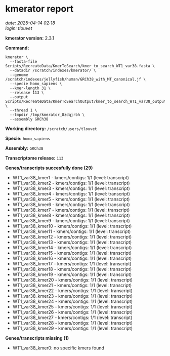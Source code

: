 # kmerator report
*date: 2025-04-14 02:18*  
*login: tlouvet*

**kmerator version:** 2.3.1

**Command:**

```
kmerator \
  --fasta-file Scripts/RecreateData/KmerToSearch/kmer_to_search_WT1_var38.fasta \
  --datadir /scratch/indexes/kmerator/ \
  --genome /scratch/indexes/jellyfish/human/GRCh38_with_MT_canonical.jf \
  --specie homo_sapiens \
  --kmer-length 31 \
  --release 113 \
  --output Scripts/RecreateData/KmerToSearchOutput/kmer_to_search_WT1_var38_output \
  --thread 1 \
  --tmpdir /tmp/kmerator_8zdqjrbh \
  --assembly GRCh38
```

**Working directory:** `/scratch/users/tlouvet`

**Specie:** `homo_sapiens`

**Assembly:** `GRCh38`

**Transcriptome release:** `113`

**Genes/transcripts succesfully done (29)**

- WT1_var38_kmer1 - kmers/contigs: 1/1 (level: transcript)
- WT1_var38_kmer2 - kmers/contigs: 1/1 (level: transcript)
- WT1_var38_kmer3 - kmers/contigs: 1/1 (level: transcript)
- WT1_var38_kmer4 - kmers/contigs: 1/1 (level: transcript)
- WT1_var38_kmer5 - kmers/contigs: 1/1 (level: transcript)
- WT1_var38_kmer6 - kmers/contigs: 1/1 (level: transcript)
- WT1_var38_kmer7 - kmers/contigs: 1/1 (level: transcript)
- WT1_var38_kmer8 - kmers/contigs: 1/1 (level: transcript)
- WT1_var38_kmer9 - kmers/contigs: 1/1 (level: transcript)
- WT1_var38_kmer10 - kmers/contigs: 1/1 (level: transcript)
- WT1_var38_kmer11 - kmers/contigs: 1/1 (level: transcript)
- WT1_var38_kmer12 - kmers/contigs: 1/1 (level: transcript)
- WT1_var38_kmer13 - kmers/contigs: 1/1 (level: transcript)
- WT1_var38_kmer14 - kmers/contigs: 1/1 (level: transcript)
- WT1_var38_kmer15 - kmers/contigs: 1/1 (level: transcript)
- WT1_var38_kmer16 - kmers/contigs: 1/1 (level: transcript)
- WT1_var38_kmer17 - kmers/contigs: 1/1 (level: transcript)
- WT1_var38_kmer18 - kmers/contigs: 1/1 (level: transcript)
- WT1_var38_kmer19 - kmers/contigs: 1/1 (level: transcript)
- WT1_var38_kmer20 - kmers/contigs: 1/1 (level: transcript)
- WT1_var38_kmer21 - kmers/contigs: 1/1 (level: transcript)
- WT1_var38_kmer22 - kmers/contigs: 1/1 (level: transcript)
- WT1_var38_kmer23 - kmers/contigs: 1/1 (level: transcript)
- WT1_var38_kmer24 - kmers/contigs: 1/1 (level: transcript)
- WT1_var38_kmer25 - kmers/contigs: 1/1 (level: transcript)
- WT1_var38_kmer26 - kmers/contigs: 1/1 (level: transcript)
- WT1_var38_kmer27 - kmers/contigs: 1/1 (level: transcript)
- WT1_var38_kmer28 - kmers/contigs: 1/1 (level: transcript)
- WT1_var38_kmer29 - kmers/contigs: 1/1 (level: transcript)


**Genes/transcripts missing (1)**

- WT1_var38_kmer0: no specific kmers found
